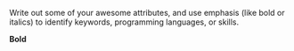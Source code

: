 Write out some of your awesome attributes, and use emphasis (like bold or italics) to identify keywords, programming languages, or skills. 

**Bold**
